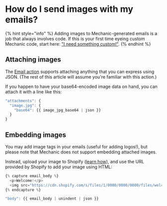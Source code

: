 # How do I send images with my emails?

{% hint style="info" %}
Adding images to Mechanic-generated emails is a job that always involves code. If this is your first time eyeing custom Mechanic code, start here: ["I need something custom!"](../custom.md).
{% endhint %}

## Attaching images

The [Email action](../core/actions/email.md) supports attaching anything that you can express using JSON. (The rest of this article will assume you're familiar with this action.)

If you happen to have your base64-encoded image data on hand, you can attach it with a line like this:

```javascript
"attachments": {
  "image.jpg": {
    "base64": {{ image_jpg_base64 | json }}
  }
}
```

## Embedding images

You may add image tags in your emails (useful for adding logos!), but please note that Mechanic does not support embedding attached images.

Instead, upload your image to Shopify ([learn how](https://help.shopify.com/en/manual/shopify-admin/productivity-tools/file-uploads#upload-a-file-on-the-files-page)), and use the URL provided by Shopify to add your image using HTML:

```javascript
{% capture email_body %}
  <p>Welcome!</p>
  <img src="https://cdn.shopify.com/s/files/1/0000/0000/0000/files/welcome_email.jpg">
{% endcapture %}
```

```javascript
"body": {{ email_body | unindent | json }}
```
